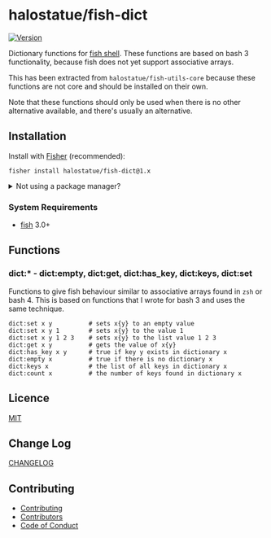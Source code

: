 # halostatue/fish-dict

[![Version][]](https://github.com/halostatue/fish-dict/releases)

Dictionary functions for [fish shell][]. These functions are based on bash 3
functionality, because fish does not yet support associative arrays.

This has been extracted from `halostatue/fish-utils-core` because these
functions are not core and should be installed on their own.

Note that these functions should only be used when there is no other alternative
available, and there's usually an alternative.

## Installation

Install with [Fisher][] (recommended):

```fish
fisher install halostatue/fish-dict@1.x
```

<details>
<summary>Not using a package manager?</summary>

---

Copy `functions/*.fish` to your fish configuration directory preserving the
directory structure.

</details>

### System Requirements

- [fish][] 3.0+

## Functions

### dict:\* - dict:empty, dict:get, dict:has_key, dict:keys, dict:set

Functions to give fish behaviour similar to associative arrays found in `zsh`
or bash 4. This is based on functions that I wrote for bash 3 and uses the
same technique.

```fish
dict:set x y          # sets x{y} to an empty value
dict:set x y 1        # sets x{y} to the value 1
dict:set x y 1 2 3    # sets x{y} to the list value 1 2 3
dict:get x y          # gets the value of x{y}
dict:has_key x y      # true if key y exists in dictionary x
dict:empty x          # true if there is no dictionary x
dict:keys x           # the list of all keys in dictionary x
dict:count x          # the number of keys found in dictionary x
```

## Licence

[MIT](./LICENCE.md)

## Change Log

[CHANGELOG](./CHANGELOG.md)

## Contributing

- [Contributing](./CONTRIBUTING.md)
- [Contributors](./CONTRIBUTORS.md)
- [Code of Conduct](./CODE_OF_CONDUCT.md)

[fish shell]: https://fishshell.com 'friendly interactive shell'
[version]: https://img.shields.io/github/tag/halostatue/fish-dict.svg?label=Version
[fisher]: https://github.com/jorgebucaran/fisher
[fish]: https://github.com/fish-shell/fish-shell

